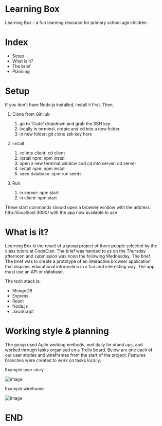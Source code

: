 # Learning Box

Learning Box - a fun learning resource for primary school age children.

# Index
* Setup
* What is it?
* The brief
* Planning

# Setup
If you don’t have Node.js installed, install it first. Then,
1. Clone from GitHub
    1. go to ‘Code’ dropdown and grab the SSH key.
    2. locally in terminal, create and cd into a new folder.
    3. in new folder: git clone ssh key here

2. Install
    1. cd into client: cd client
    2. install npm: npm install
    3. open a new terminal window and cd into server: cd server
    4. install npm: npm install
    5. seed database: npm run seeds

3. Run
    1. in server: npm start
    2. in client: npm start

These start commands should open a browser window with the address http://localhost:3000/ with the app now available to use

# What is it?
Learning Box is the result of a group project of three people selected by the class tutors at CodeClan. The brief was handed to us on the Thursday afternoon and submission was noon the following Wednesday.
The brief
The brief was to create a prototype of an interactive browser application that displays educational information in a fun and interesting way. The app must use an API or database.

The tech stack is:
* MongoDB
* Express
* React
* Node.js
* JavaScript

# Working style & planning
The group used Agile working methods, met daily for stand ups, and worked through tasks organised on a Trello board. Below are one each of our user stories and wireframes from the start of the project.
Features branches were created to work on tasks locally.

Example user story

![image](https://user-images.githubusercontent.com/78657809/117980361-cd0bcb80-b32b-11eb-84a5-334d1c2a447e.png)

Example wireframe

![image](https://user-images.githubusercontent.com/78657809/117980412-d72dca00-b32b-11eb-8423-535d30d091b3.png)

# END
